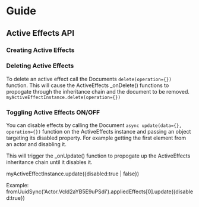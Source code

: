 # Guide

## Active Effects API

### Creating Active Effects

### Deleting Active Effects
To delete an active effect call the Documents `delete(operation={})` function. This will cause the ActiveEffects _onDelete() functions to propogate through the inheritance chain and the document to be removed.
`myActiveEffectInstance.delete(operation={})`

### Toggling Active Effects ON/OFF
You can disable effects by calling the Document `async update(data={}, operation={})` function on the ActiveEffects instance and passing an object targeting its disabled property. For example getting the first element from an actor and disabling it.

This will trigger the _onUpdate() function to propogate up the ActiveEffects inheritance chain until it disables it.

myActiveEffectInstance.update({disabled:true | false})

Example:
fromUuidSync('Actor.Vcld2aYB5E9uPSdi').appliedEffects[0].update({disabled:true})